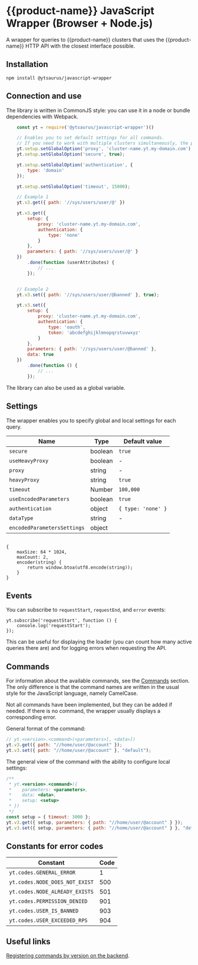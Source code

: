# {{product-name}} JavaScript Wrapper (Browser + Node.js)

A wrapper for queries to {{product-name}} clusters that uses the {{product-name}} HTTP API with the closest interface possible.

## Installation

`npm install @ytsaurus/javascript-wrapper`

## Connection and use

The library is written in CommonJS style: you can use it in a node or bundle dependencies with Webpack.

```javascript
    const yt = require('@ytsaurus/javascript-wrapper')()

    // Enables you to set default settings for all commands.
    // If you need to work with multiple clusters simultaneously, the proxy and token are sent to each command separately.
    yt.setup.setGlobalOption('proxy', 'cluster-name.yt.my-domain.com');
    yt.setup.setGlobalOption('secure', true);

    yt.setup.setGlobalOption('authentication', {
        type: 'domain'
    });

    yt.setup.setGlobalOption('timeout', 15000);

    // Example 1
    yt.v3.get({ path: '//sys/users/user/@' })

    yt.v3.get({
        setup: {
            proxy: 'cluster-name.yt.my-domain.com',
            authentication: {
                type: 'none'
            }
        },
        parameters: { path: '//sys/users/user/@' }
    })
        .done(function (userAttributes) {
            // ...
        });


    // Example 2
    yt.v3.set({ path: '//sys/users/user/@banned' }, true);

    yt.v3.set({
        setup: {
            proxy: 'cluster-name.yt.my-domain.com',
            authentication: {
                type: 'oauth',
                token: 'abcdefghijklmnopqrstuvwxyz'
            }
        },
        parameters: { path: '//sys/users/user/@banned' },
        data: true
    })
        .done(function () {
            // ...
        });
```

The library can also be used as a global variable.

## Settings

The wrapper enables you to specify global and local settings for each query.


| **Name** | **Type** | **Default value** |
| --- | --- | --- |
| `secure` | boolean | `true` |
| `useHeavyProxy` | boolean | - |
| `proxy` | string | - |
| `heavyProxy` | string | `true` |
| `timeout` | Number | `100,000` |
| `useEncodedParameters` | boolean | `true` |
| `authentication` | object | `{ type: 'none' }` |
| `dataType` | string | - |
| `encodedParametersSettings` | object |
```

{
    maxSize: 64 * 1024,
    maxCount: 2,
    encoder(string) {
        return window.btoa(utf8.encode(string));
    }
}
```




## Events

You can subscribe to `requestStart`, `requestEnd`, and `error` events:

    yt.subscribe('requestStart', function () {
        console.log('requestStart');
    });


This can be useful for displaying the loader (you can count how many active queries there are) and for logging errors when requesting the API.

## Commands

For information about the available commands, see the [Commands](../../api/commands.md) section. The only difference is that the command names are written in the usual style for the JavaScript language, namely CamelCase.

Not all commands have been implemented, but they can be added if needed. If there is no command, the wrapper usually displays a corresponding error.

General format of the command:

```javascript
// yt.<version>.<command>(<parameters>[, <data>])
yt.v3.get({ path: "//home/user/@account" });
yt.v3.set({ path: "//home/user/@account" }, "default");
```

The general view of the command with the ability to configure local settings:

```javascript
/**
 * yt.<version>.<command>({
 *    parameters: <parameters>,
 *    data: <data>,
 *    setup: <setup>
 * })
 */
const setup = { timeout: 3000 };
yt.v3.get({ setup, parameters: { path: "//home/user/@account" } });
yt.v3.set({ setup, parameters: { path: "//home/user/@account" } }, "default");
```

## Constants for error codes

| **Constant** | **Code** |
| --- | --- |
| `yt.codes.GENERAL_ERROR` | 1 |
| `yt.codes.NODE_DOES_NOT_EXIST` | 500 |
| `yt.codes.NODE_ALREADY_EXISTS` | 501 |
| `yt.codes.PERMISSION_DENIED` | 901 |
| `yt.codes.USER_IS_BANNED` | 903 |
| `yt.codes.USER_EXCEEDED_RPS` | 904 |

## Useful links

[Registering commands by version on the backend](https://github.com/YTsaurus/YTsaurus/blob/main/yt/yt/client/driver/driver.cpp).
